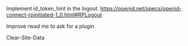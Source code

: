 Implement id_token_hint in the logout.
https://openid.net/specs/openid-connect-rpinitiated-1_0.html#RPLogout

Improve rwad me to ask for a plugin

Clear-Site-Data
